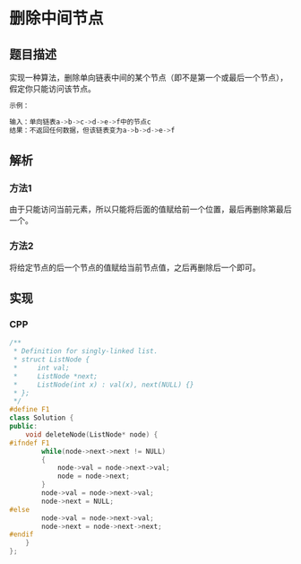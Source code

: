 # 删除中间节点

## 题目描述
实现一种算法，删除单向链表中间的某个节点（即不是第一个或最后一个节点），假定你只能访问该节点。

```c
示例：

输入：单向链表a->b->c->d->e->f中的节点c
结果：不返回任何数据，但该链表变为a->b->d->e->f
```

## 解析
### 方法1
由于只能访问当前元素，所以只能将后面的值赋给前一个位置，最后再删除第最后一个。

### 方法2
将给定节点的后一个节点的值赋给当前节点值，之后再删除后一个即可。

## 实现
### CPP
```C++
/**
 * Definition for singly-linked list.
 * struct ListNode {
 *     int val;
 *     ListNode *next;
 *     ListNode(int x) : val(x), next(NULL) {}
 * };
 */
#define F1
class Solution {
public:
    void deleteNode(ListNode* node) {
#ifndef F1
        while(node->next->next != NULL)
        {
            node->val = node->next->val;
            node = node->next;
        }
        node->val = node->next->val;
        node->next = NULL;
#else
        node->val = node->next->val;
        node->next = node->next->next;
#endif
    }
};
```
